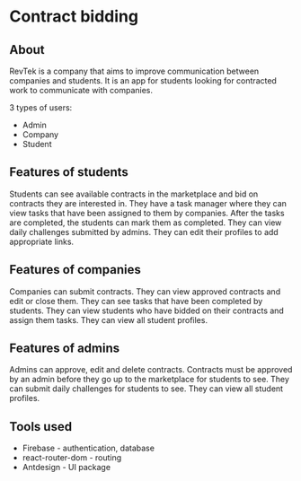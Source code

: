 # Contract bidding

## About

RevTek is a company that aims to improve communication between companies and students. It is an app for students looking for contracted work to communicate with companies. 

3 types of users:

- Admin
- Company
- Student 

## Features of students

Students can see available contracts in the marketplace and bid on contracts they are interested in. 
They have a task manager where they can view tasks that have been assigned to them by companies. After the tasks are completed, the students can mark them as completed.
They can view daily challenges submitted by admins.
They can edit their profiles to add appropriate links.

## Features of companies

Companies can submit contracts. 
They can view approved contracts and edit or close them. They can see tasks that have been completed by students.
They can view students who have bidded on their contracts and assign them tasks.
They can view all student profiles.

## Features of admins

Admins can approve, edit and delete contracts. Contracts must be approved by an admin before they go up to the marketplace for students to see.
They can submit daily challenges for students to see.
They can view all student profiles.

## Tools used

- Firebase - authentication, database
- react-router-dom - routing
- Antdesign - UI package
